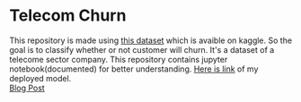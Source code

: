# Telecom Churn
This repository is made using <a href="https://www.kaggle.com/radmirzosimov/telecom-users-dataset">this dataset</a> which is avaible on kaggle.
So the goal is to classify whether or not customer will churn. It's a dataset of a telecome sector company.
This repository contains jupyter notebook(documented) for better understanding.
<a href="https://telecom-churn-rate.herokuapp.com/">Here is link</a> of my deployed model.<br/>
<a href="https://dave-n-parth.medium.com/telecom-customer-churn-rate-63c22e7de962">Blog Post</a>
